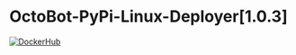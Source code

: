 # OctoBot-PyPi-Linux-Deployer[1.0.3]
[![DockerHub](https://img.shields.io/docker/cloud/build/drakkarsoftware/octobot-pypi-deploy)](https://hub.docker.com/r/drakkarsoftware/octobot-pypi-deploy)
